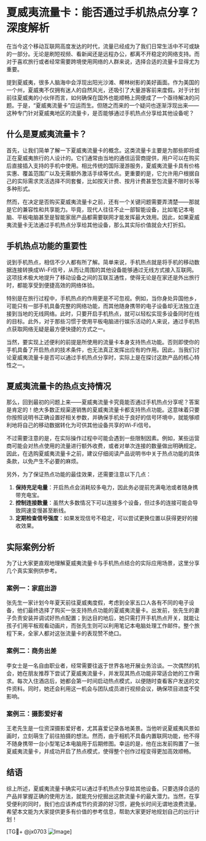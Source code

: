 # 夏威夷流量卡：能否通过手机热点分享？深度解析

在当今这个移动互联网高度发达的时代，流量已经成为了我们日常生活中不可或缺的一部分。无论是刷短视频、看新闻还是远程办公，都离不开稳定的网络支持。而对于喜欢旅行或者经常需要跨境使用网络的人群来说，选择合适的流量卡显得尤为重要。

提到夏威夷，很多人脑海中会浮现出阳光沙滩、椰林树影的美好画面。作为美国的一个州，夏威夷不仅拥有迷人的自然风光，还吸引了大量游客前来度假。对于计划前往夏威夷的小伙伴而言，如何确保在国外也能顺畅上网便成了一个亟待解决的问题。于是，“夏威夷流量卡”应运而生。但随之而来的一个疑问也逐渐浮现出来——这种专门针对夏威夷地区的流量卡，是否能够通过手机热点分享给其他设备呢？

## 什么是夏威夷流量卡？

首先，让我们简单了解一下夏威夷流量卡的概念。这类流量卡主要是为那些即将或正在夏威夷旅行的人设计的。它们通常由当地的通信运营商提供，用户可以在购买后直接插入支持的手机中使用。相比传统的国际漫游服务，夏威夷流量卡具有价格实惠、覆盖范围广以及无需额外激活手续等优点。更重要的是，它允许用户根据自己的实际需求灵活选择不同套餐，比如按天计费、按月计费甚至包流量不限时长等多种形式。

然而，在决定是否购买夏威夷流量卡之前，还有一个关键问题需要弄清楚——那就是它的兼容性和共享能力。毕竟，现代人往往不止一部智能设备，比如笔记本电脑、平板电脑甚至是智能家居产品都需要联网才能发挥最大效用。因此，如果夏威夷流量卡无法通过手机热点分享给其他设备，那么其实际价值就会大打折扣。

## 手机热点功能的重要性

说到手机热点，相信不少人都有所了解。简单来说，手机热点就是将手机的移动数据连接转换成Wi-Fi信号，从而让周围的其他设备能够通过无线方式接入互联网。这项技术极大地提升了移动设备之间的互联互通性，使得无论是在家还是外出旅行时，都能享受到便捷高效的网络体验。

特别是在旅行过程中，手机热点的作用更是不可忽视。例如，当你身处异国他乡，可能只有一部手机具备完整的网络功能，而其他随身携带的电子设备却无法独立连接到当地的无线网络。此时，只要开启手机热点，就可以轻松实现多设备同时在线的目标。此外，对于那些习惯于使用平板电脑进行娱乐活动的人来说，通过手机热点获取网络无疑是最方便快捷的方式之一。

当然，要实现上述便利的前提是所使用的流量卡本身支持热点功能。否则即使你的手机具备了开启热点的技术条件，也无法真正发挥出应有的作用。因此，当我们讨论夏威夷流量卡是否可以通过手机热点分享时，实际上是在探讨这款产品的核心特性之一。

## 夏威夷流量卡的热点支持情况

那么，回到最初的问题上来——夏威夷流量卡究竟能否通过手机热点分享呢？答案是肯定的！绝大多数正规渠道销售的夏威夷流量卡都支持热点功能。这意味着只要你按照说明书正确设置好相关参数，并确保手机处于良好的信号环境中，就能够顺利地将自己的移动数据转化为可供其他设备共享的Wi-Fi信号。

不过需要注意的是，在实际操作过程中可能会遇到一些限制因素。例如，某些运营商可能会对热点使用的流量进行额外收费，或者对单次连接的数量做出明确规定。因此，在选购夏威夷流量卡之前，建议仔细阅读产品说明书中关于热点功能的具体条款，以免产生不必要的麻烦。

另外，为了保证热点功能的最佳效果，还需要注意以下几点：

1. **保持充足电量**：开启热点会消耗较多电力，因此务必提前充满电池或者随身携带充电宝。
2. **控制连接数量**：虽然大多数情况下可以连接多个设备，但过多的连接可能会导致网速变慢甚至断线。
3. **定期检查信号强度**：如果发现信号不稳定，可以尝试更换位置以获得更好的接收效果。

## 实际案例分析

为了让大家更直观地理解夏威夷流量卡与手机热点结合的实际应用场景，这里分享几个真实案例供参考。

### 案例一：家庭出游
张先生一家计划今年夏天前往夏威夷度假，考虑到全家五口人各有不同的电子设备，他们最终选择了购买一张支持热点功能的夏威夷流量卡。出发前，张先生的妻子负责安装并调试好热点配置；到达目的地后，她只需打开手机热点开关，就能让孩子们用平板观看动画片，而张先生则可以利用笔记本电脑处理工作邮件。整个旅程下来，全家人都对这张流量卡的表现赞不绝口。

### 案例二：商务出差
李女士是一名自由职业者，经常需要往返于世界各地开展业务洽谈。一次偶然的机会，她在朋友推荐下尝试了夏威夷流量卡，并发现其热点功能非常适合她的工作需求。每次入住酒店后，她都会第一时间启动热点模式，以便随时查看客户发送的文件资料。同时，她还会利用这一机会与团队成员进行视频会议，确保项目进度不受影响。

### 案例三：摄影爱好者
王老先生是一位资深摄影爱好者，尤其喜爱记录各地美景。当他听说夏威夷风景如画时，立刻萌生了前往拍摄的想法。然而，由于相机不具备内置联网功能，他不得不随身携带一台小型笔记本电脑用于后期修图。幸运的是，他在出发前购置了一张夏威夷流量卡，并成功开启了热点模式，使得整个创作过程变得更加高效顺畅。

## 结语

综上所述，夏威夷流量卡确实可以通过手机热点分享给其他设备。只要选择合适的产品并掌握正确的使用方法，就能充分挖掘出这款流量卡的最大潜力。当然，在享受便利的同时，我们也应该养成节约资源的好习惯，避免长时间无谓地浪费流量。希望本文能为大家提供更多有价值的参考信息，帮助大家更好地规划自己的出行计划！

[TG💪+ @jx0703 ![Image](https://github.com/user-attachments/assets/dbca1d08-cadb-493c-b0ec-ad6f7a83f270)]